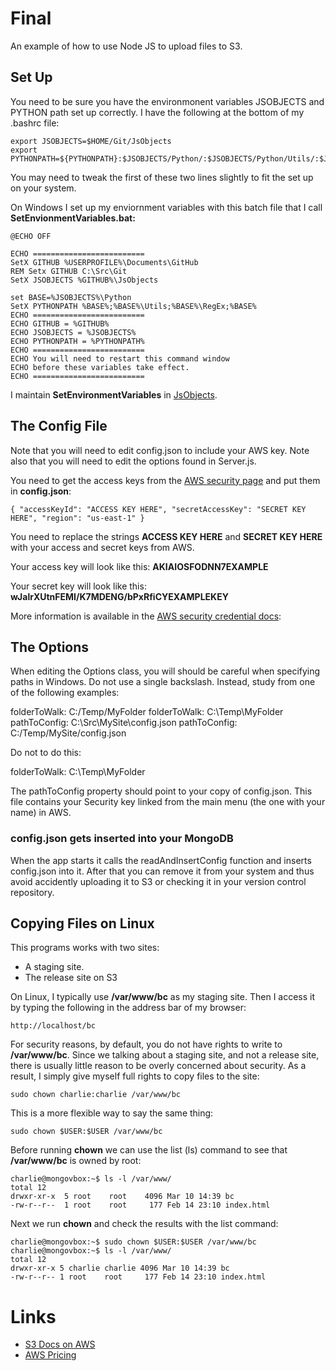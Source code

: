 Final
==========

An example of how to use Node JS to upload files to S3.

## Set Up

You need to be sure you have the environmonent variables JSOBJECTS and PYTHON path set up correctly. I have the following at the bottom of my .bashrc file:

    export JSOBJECTS=$HOME/Git/JsObjects
    export PYTHONPATH=${PYTHONPATH}:$JSOBJECTS/Python/:$JSOBJECTS/Python/Utils/:$JSOBJECTS/Python/Utils/RegEx/:

You may need to tweak the first of these two lines slightly to fit the set up on your system.

On Windows I set up my enviornment variables with this batch file that I call **SetEnvionmentVariables.bat:**

    @ECHO OFF
    
    ECHO =========================
    SetX GITHUB %USERPROFILE%\Documents\GitHub
    REM Setx GITHUB C:\Src\Git
    SetX JSOBJECTS %GITHUB%\JsObjects
    
    set BASE=%JSOBJECTS%\Python
    SetX PYTHONPATH %BASE%;%BASE%\Utils;%BASE%\RegEx;%BASE%
    ECHO =========================
    ECHO GITHUB = %GITHUB%
    ECHO JSOBJECTS = %JSOBJECTS%
    ECHO PYTHONPATH = %PYTHONPATH%
    ECHO =========================
    ECHO You will need to restart this command window 
    ECHO before these variables take effect.
    ECHO =========================

I maintain **SetEnvironmentVariables** in [JsObjects](https://github.com/charliecalvert/JsObjects/blob/master/Utilities/InstallScripts/SetEnvironmentVariables.bat).

## The Config File

Note that you will need to edit config.json to include your
AWS key. Note also that you will need to edit the options
found in Server.js.

You need to get the access keys from the [AWS security page](https://console.aws.amazon.com/iam/home?#security_credential) and put them in **config.json**:

    { "accessKeyId": "ACCESS KEY HERE", "secretAccessKey": "SECRET KEY HERE", "region": "us-east-1" }

You need to replace the strings **ACCESS KEY HERE** and **SECRET KEY HERE** with your access and secret keys from AWS.

Your access key will look like this: **AKIAIOSFODNN7EXAMPLE**

Your secret key will look like this: **wJalrXUtnFEMI/K7MDENG/bPxRfiCYEXAMPLEKEY**

More information is available in the [AWS security credential docs](http://docs.aws.amazon.com/general/latest/gr/aws-sec-cred-types.html): 

## The Options

When editing the Options class, you will should be careful
when specifying paths in Windows. Do not use a single
backslash. Instead, study from one of the following
examples:
 
  folderToWalk: C:/Temp/MyFolder
  folderToWalk: C:\\Temp\\MyFolder
  pathToConfig: C:\\Src\\MySite\\config.json
  pathToConfig: C:/Temp/MySite/config.json
 
Do not to do this:
 
  folderToWalk: C:\Temp\MyFolder

The pathToConfig property should point to your 
copy of config.json. This file contains your
Security key linked from the main menu (the one
with your name) in AWS.

### config.json gets inserted into your MongoDB
When the app starts it calls the readAndInsertConfig function and inserts
config.json into it. After that you can remove it from your system and thus
avoid accidently uploading it to S3 or checking it in your version control 
repository.

## Copying Files on Linux

This programs works with two sites:

- A staging site.
- The release site on S3

On Linux, I typically use **/var/www/bc** as my staging site. Then I access it by typing the following in the address bar of my browser:

    http://localhost/bc
    
For security reasons, by default, you do not have rights to write to **/var/www/bc**. Since we talking about a staging site, and not a release site, there is usually little reason to be overly concerned about security. As a result, I simply give myself full rights to copy files to the site:

    sudo chown charlie:charlie /var/www/bc
    
This is a more flexible way to say the same thing:

    sudo chown $USER:$USER /var/www/bc

Before running **chown** we can use the list (ls) command to see that **/var/www/bc** is owned by root:

    charlie@mongovbox:~$ ls -l /var/www/
    total 12
    drwxr-xr-x  5 root    root    4096 Mar 10 14:39 bc
    -rw-r--r--  1 root    root     177 Feb 14 23:10 index.html
    
Next we run **chown** and check the results with the list command:

    charlie@mongovbox:~$ sudo chown $USER:$USER /var/www/bc
    charlie@mongovbox:~$ ls -l /var/www/
    total 12
    drwxr-xr-x 5 charlie charlie 4096 Mar 10 14:39 bc
    -rw-r--r-- 1 root    root     177 Feb 14 23:10 index.html
	
# Links

- [S3 Docs on AWS](http://docs.aws.amazon.com/AWSJavaScriptSDK/latest/AWS/S3/Client.html)
- [AWS Pricing](http://aws.amazon.com/pricing/s3/)
